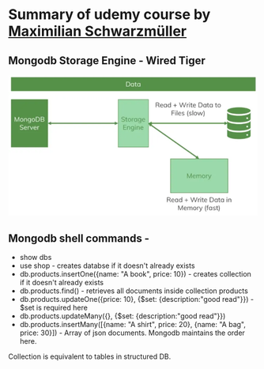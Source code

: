 

# Summary of udemy course by [Maximilian Schwarzmüller](https://www.udemy.com/course/mongodb-the-complete-developers-guide/#instructor-2)

## Mongodb Storage Engine - Wired Tiger
![Storage Engine](./mongodb-storage-engine.png)

## Mongodb shell commands - 

- show dbs
- use shop - creates databse if it doesn't already exists
- db.products.insertOne({name: "A book", price: 10}) - creates collection if it doesn't already exists
- db.products.find() - retrieves all documents inside collection products
- db.products.updateOne({price: 10}, {$set: {description:"good read"}}) -  $set is required here
- db.products.updateMany({}, {$set: {description:"good read"}})
- db.products.insertMany([{name: "A shirt", price: 20}, {name: "A bag", price: 30}]) - Array of json documents. Mongodb maintains the order here.

Collection is equivalent to tables in structured DB.